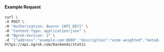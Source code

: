 <!-- Code generated for API Clients. DO NOT EDIT. -->
#### Example Request
```bash
curl \
-X POST \
-H "Authorization: Bearer {API_KEY}" \
-H "Content-Type: application/json" \
-H "Ngrok-Version: 2" \
-d '{"address":"example.com:8080","description":"acme weighted","metadata":"{\"environment\": \"staging\"}","tls":{}}' \
https://api.ngrok.com/backends/static
